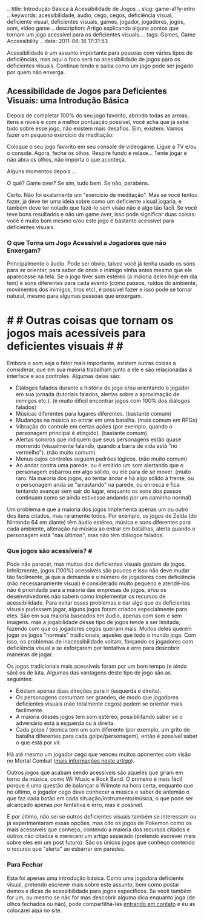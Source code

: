 .. title: Introdução Básica à Acessibilidade de Jogos
.. slug: game-a11y-intro
.. keywords: acessibilidade, áudio, cego, cegos, deficiência visual, deficiente visual, deficientes visuais, games, jogador, jogadores, jogos, som, video game
.. description: Artigo explicando alguns pontos que tornam um jogo acessível para os deficientes visuais.
.. tags: Games, Game Accessibility
.. date: 2011-06-16 17:31:53

Acessibilidade é um assunto importante para pessoas com vários tipos de deficiências, mas aqui o foco será na acessibilidade de jogos para os deficientes visuais. Continue lendo e saiba como um jogo pode ser jogado por quem não enxerga.

<!--teaser_end-->

## Acessibilidade de Jogos para Deficientes Visuais: uma Introdução Básica ##

Depois de completar 100% do seu jogo favorito, abrindo todas as armas, itens e níveis e com a melhor pontuação possível, você acha que já sabe tudo sobre esse jogo, não existem mais desafios. Sim, existem. Vamos fazer um pequeno exercício de meditação:

Coloque o seu jogo favorito em seu console de videogame. Ligue a TV e/ou o console. Agora, feche os olhos. Respire fundo e relaxe... Tente jogar e não abra os olhos, não importa o que aconteça.

Alguns momentos depois ...

O quê? Game over? Se sim, tudo bem. Se não, parabéns.

Certo. Não foi exatamente um "exercício de meditação". Mas se você tentou fazer, já deve ter uma ideia sobre como um deficiente visual jogaria, e também deve ter notado que fazê-lo sem visão não é algo tão fácil. Se você teve bons resultados e não um game over, isso pode significar duas coisas: você é muito bom mesmo e/ou este jogo é bastante acessível para deficientes visuais.

### O que Torna um Jogo Acessível a Jogadores que não Enxergam? ###

Principalmente o áudio. Pode ser óbvio, talvez você já tenha usado os sons para se orientar, para saber de onde o inimigo vinha antes mesmo que ele aparecesse na tela. Se o jogo tiver som estéreo (a maioria deles hoje em dia tem) e sons diferentes para cada evento (como passos, ruídos do ambiente, movimentos dos inimigos, tiros etc), é possível fazer e isso pode se tornar natural, mesmo para algumas pessoas que enxergam.

# # # Outras coisas que tornam os jogos mais acessíveis para deficientes visuais # # #

Embora o som seja o fator mais importante, existem outras coisas a considerar, que em sua maioria trabalham junto a ele e são relacionadas à interface e aos controles. Algumas delas são:

- Diálogos falados durante a história do jogo e/ou orientando o jogador em sua jornada (tutoriais falados, alertas sobre a aproximação de inimigos etc.). (é muito difícil encontrar jogos com 100% dos diálogos falados)
- Músicas diferentes para lugares diferentes. (bastante comum)
- Mudanças na música ao entrar em uma batalha. (mais comum em RPGs)
- Vibração do controle em certas ações (por exemplo, quando o personagem principal é atingido). (bastante comum)
- Alertas sonoros que indiquem que seus personagens estão quase morrendo (visualmente falando, quando a barra de vida está "no vermelho"). (não muito comum)
- Menus cujos controles seguem padrões lógicos. (não muito comum)
- Ao andar contra uma parede, ou é emitido um som alertando que o personagem esbarrou em algo sólido, ou ele para de se mover. (muito raro. Na maioria dos jogos, ao tentar andar e há algo sólido à frente, ou o personagem anda se "arrastando" na parede, ou enrosca e fica tentando avançar sem sair do lugar, enquanto os sons dos passos continuam como se ainda estivesse andando por um caminho normal)

Um problema é que a maioria dos jogos implementa apenas um ou outro dos itens citados, mas raramente todos. Por exemplo, os jogos de Zelda (do Nintendo 64 em diante) têm áudio estéreo, música e sons diferentes para cada ambiente, alteração na música ao entrar em batalhas, alerta quando o personagem está "nas últimas", mas não têm diálogos falados.


### Que jogos são acessíveis? # ##

Pode não parecer, mas muitos dos deficientes visuais gostam de jogos. Infelizmente, jogos (100%) acessíveis são poucos e isso não deve mudar tão facilmente, já que a demanda e o número de jogadores com deficiência (não necessariamente visual) é considerado muito pequeno e atendê-los não é prioridade para a maioria das empresas de jogos, e/ou os desenvolvedores não sabem como implementar os recursos de acessibilidade. Para evitar esses problemas e dar algo que os deficientes visuais pudessem jogar, alguns jogos foram criados especialmente para eles. São em sua maioria baseados em áudio, apenas com som e sem imagens. mas a jogabilidade desse tipo de jogos tende a ser limitada, fazendo com que os jogadores cegos queiram mais. Muitos deles querem jogar os jogos "normais" tradicionais, aqueles que todo o mundo joga. Com isso, os problemas de inacessibilidade voltam, forçando os jogadores com deficiência visual a se esforçarem por tentativa e erro para descobrir maneiras de jogar.

Os jogos tradicionais mais acessíveis foram por um bom tempo (e ainda são) os de luta. Algumas das vantagens deste tipo de jogo são as seguintes:
- Existem apenas duas direções para ir (esquerda e direita).
- Os personagens costumam ser grandes, de modo que jogadores deficientes visuais (não totalmente cegos) podem se orientar mais facilmente.
- A maioria desses jogos tem som estéreo, possibilitando saber se o adversário está à esquerda ou à direita.
- Cada golpe / técnica tem um som diferente (por exemplo, um grito de batalha diferentes para cada golpe/personagem), então é possível saber o que está por vir.

Há até mesmo um jogador cego que venceu muitos oponentes com visão no Mortal Combat ([mais informações neste artigo][mortalcombat]).

Outros jogos que acabam sendo acessíveis são aqueles que giram em torno da música, como Wii Music e Rock Band. O primeiro é mais fácil porque é uma questão de balançar o Wiimote na hora certa, enquanto que no último, o jogador cego deve conhecer a música e saber de antemão o que faz cada botão em cada situação/instrumento/música, o que pode ser alcançado apenas por tentativa e erro, mas é possível.

E por último, não sei se outros deficientes visuais também se interessam ou já experimentaram essas opções, mas cito os jogos de Pokemon como os mais acessíveis que conheço, contendo a maioria dos recursos citados e outros não citados e merecem um artigo separado (pretendo escrever mais sobre eles em um post futuro). São os únicos jogos que conheço contendo o recurso que "alerta" ao esbarrar em paredes.

### Para Fechar ###

Esta foi apenas uma introdução básica. Como uma jogadora deficiente visual, pretendo escrever mais sobre este assunto, bem como postar demos e dicas de acessibilidade para jogos específicos. Se você também for um, ou mesmo se não for mas descobrir alguma dica enquanto joga (de olhos fechados ou não), pode compartilhá-las [entrando em contato][contact] e eu as colocarei aqui no site.


[mortalcombat]: http://www.wired.com/gaming/gamingreviews/news/2005/07/68333
[contact]: pt/contact